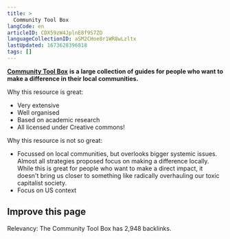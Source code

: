 ```yaml
---
title: >
  Community Tool Box
langCode: en
articleID: CDX59zW4JplnE8f9S7ZO
languageCollectionID: aSM2CHoe8r1WR8wLzltx
lastUpdated: 1673628396818
tags: []
---
```


[**Community Tool Box**](https://ctb.ku.edu/en) **is a large collection of guides for people who want to make a difference in their local communities.**

Why this resource is great:

-   Very extensive
-   Well organised
-   Based on academic research
-   All licensed under Creative commons!

Why this resource is not so great:

-   Focussed on local communities, but overlooks bigger systemic issues. Almost all strategies proposed focus on making a difference locally. While this is great for people who want to make a direct impact, it doesn't bring us closer to something like radically overhauling our toxic capitalist society.
-   Focus on US context

## Improve this page

Relevancy: The Community Tool Box has 2,948 backlinks.